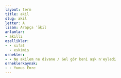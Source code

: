 ```yaml
---
layout: term
title: akil
slug: akil
letter: A
lisan: Arapça ʿāḳil
anlamlar:
- akıllı
ozellikler:
- - sıfat
  - eskimiş
ornekler:
- - Ne akilem ne divane / Gel gör beni aşk n'eyledi
orneklerkaynak:
- - Yunus Emre
---
```

